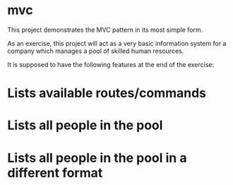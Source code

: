 # mvc

This project demonstrates the MVC pattern in its most simple form.

As an exercise, this project will act as a very basic information system for a 
company which manages a pool of skilled human resources.

It is supposed to have the following features at the end of the exercise:
# Lists available routes/commands
# Lists all people in the pool 
# Lists all people in the pool in a different format